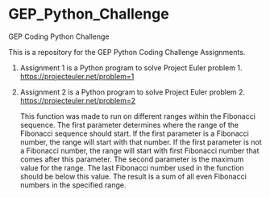 # GEP_Python_Challenge
GEP Coding Python Challenge

This is a repository for the GEP Python Coding Challenge Assignments.
1.  Assignment 1 is a Python program to solve Project Euler problem 1.  
    https://projecteuler.net/problem=1  
    
2.  Assignment 2 is a Python program to solve Project Euler problem 2.  
    https://projecteuler.net/problem=2  
    
    This function was made to run on different ranges within the Fibonacci sequence.
    The first parameter determines where the range of the Fibonacci sequence should start.
    If the first parameter is a Fibonacci number, the range will start with that number. 
    If the first parameter is not a Fibonacci number, the range will start with first Fibonacci number that comes after this parameter.
    The second parameter is the maximum value for the range. The last Fibonacci number used in the function should be below this value.
    The result is a sum of all even Fibonacci numbers in the specified range.

